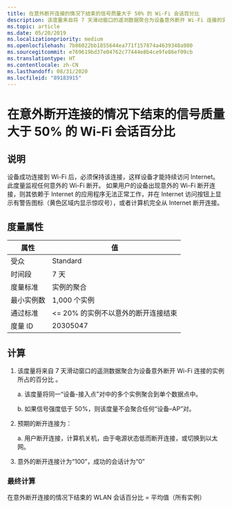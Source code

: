 ```yaml
---
title: 在意外断开连接的情况下结束的信号质量大于 50% 的 Wi-Fi 会话百分比
description: 该度量来自将 7 天滑动窗口的遥测数据聚合为设备意外断开 Wi-Fi 连接的实例所占的百分比
ms.topic: article
ms.date: 05/20/2019
ms.localizationpriority: medium
ms.openlocfilehash: 7b86022bb1855644ea771f157874a4639348a900
ms.sourcegitcommit: e769619bd37e04762c77444e8b4ce9fe86ef09cb
ms.translationtype: HT
ms.contentlocale: zh-CN
ms.lasthandoff: 08/31/2020
ms.locfileid: "89183915"
---
```

# <a name="percent-of-wi-fi-sessions-ending-in-an-unexpected-disconnect-that-have-a-greater-than-50-signal-quality"></a>在意外断开连接的情况下结束的信号质量大于 50% 的 Wi-Fi 会话百分比

## <a name="description"></a>说明

设备成功连接到 Wi-Fi 后，必须保持该连接，这样设备才能持续访问 Internet。 此度量监视任何意外的 Wi-Fi 断开。 如果用户的设备出现意外的 Wi-Fi 断开连接，则其依赖于 Internet 的应用程序无法正常工作，并在 Internet 访问按钮上显示有警告图标（黄色区域内显示惊叹号），或者计算机完全从 Internet 断开连接。

## <a name="measure-attributes"></a>度量属性

|属性|值|
|----|----|
|受众 |Standard|
|时间段 |7 天|
|度量标准 |实例的聚合|
|最小实例数 |1,000 个实例|
|通过标准 |<= 20% 的实例不以意外的断开连接结束|
|度量 ID |20305047|

## <a name="calculation"></a>计算

1. 该度量将来自 7 天滑动窗口的遥测数据聚合为设备意外断开 Wi-Fi 连接的实例所占的百分比  。

   a. 该度量将同一“设备-接入点”对中的多个实例聚合到单个数据点中。

   b. 如果信号强度低于 50%，则该度量不会聚合任何“设备–AP”对。

2. 预期的断开连接为：

   a. 用户断开连接，计算机关机，由于电源状态低而断开连接，或切换到以太网。

3. 意外的断开连接计为“100”，成功的会话计为“0”

### <a name="final-calculation"></a>最终计算

在意外断开连接的情况下结束的 WLAN 会话百分比 = 平均值（所有实例） 
